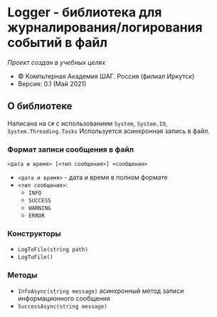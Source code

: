 ﻿# Logger - библиотека для журналирования/логирования событий в файл

*Проект создан в учебных целях*

* © Компьтерная Академия ШАГ. Россия (филиал Иркутск)
* Версия: 0.1 (Май 2021)

## О библиотеке

Написана на `C#` с использованием `System`, `System.IO`, `System.Threading.Tasks`
Используется асинхронная запись в файл.

### Формат записи сообщения в файл

`<дата и время> [<тип сообщения>] <сообщение>`
- `<дата и время>` - дата и время в полном формате
- `<тип сообщения>`:
    - `INFO`
    - `SUCCESS`
    - `WARNING`
    - `ERROR`

### Конструкторы

- `LogToFile(string path)`
- `LogToFile()`

### Методы

- `InfoAsync(string message)` асинхронный метод записи информационного сообщения
- `SuccessAsync(string message)`